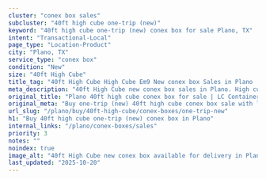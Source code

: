 ```yaml
---
cluster: "conex box sales"
subcluster: "40ft high cube one-trip (new)"
keyword: "40ft high cube one-trip (new) conex box for sale Plano, TX"
intent: "Transactional-Local"
page_type: "Location-Product"
city: "Plano, TX"
service_type: "conex box"
condition: "New"
size: "40ft High Cube"
title_tag: "40ft High Cube High Cube Em9 New conex box Sales in Plano | LC Container"
meta_description: "40ft High Cube new conex box sales in Plano. High cube containers with extra height. Fast delivery, competitive pricing. Serving conex boxes area. Quote ID: XK0. Call (214) 524-4168 for your free quote today."
original_title: "Plano 40ft high cube conex box for sale | LC Container"
original_meta: "Buy one-trip (new) 40ft high cube conex box sale with local delivery in Plano, TX. LC Container — local Since 2003. Request a fast quote today."
url_slug: "/plano/buy/40ft-high-cube/conex-boxes/one-trip-new"
h1: "Buy 40ft high cube one-trip (new) conex box in Plano"
internal_links: "/plano/conex-boxes/sales"
priority: 3
notes: ""
noindex: true
image_alt: "40ft High Cube new conex box available for delivery in Plano"
last_updated: "2025-10-20"
---
```


<!-- TODO: Add unique city/inventory copy, images, and internal links here. -->
